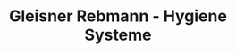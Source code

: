 ---
title: "Gleisner Rebmann - Hygiene Systeme"
url: /lauf-a-d-pegnitz/gleisner-rebmann-hygiene-systeme/
shop: Getränke
---